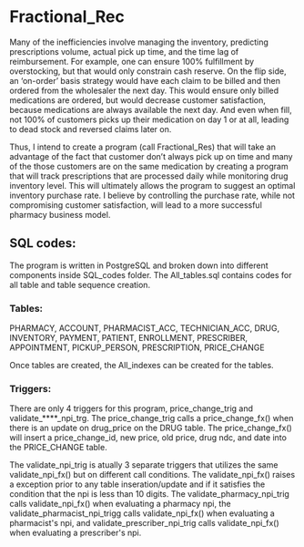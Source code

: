 # Fractional_Rec

Many of the inefficiencies involve managing the inventory, predicting prescriptions volume, actual pick up time, and the time lag of reimbursement. For example, one can ensure 100% fulfillment by overstocking, but that would only constrain cash reserve. On the flip side, an ‘on-order’ basis strategy would have each claim to be billed and then ordered from the wholesaler the next day. This would ensure only billed medications are ordered, but would  decrease customer satisfaction, because medications are always available the next day. And even when fill, not 100% of customers picks up their medication on day 1 or at all, leading to dead stock and reversed claims later on. 
 
Thus, I intend to create a program (call Fractional_Res) that will take an advantage of the fact that customer don’t always pick up on time and many of the those customers are on the same medication by creating a program that will track prescriptions that are processed daily while monitoring drug inventory level. This will ultimately allows the program to suggest an optimal inventory purchase rate. I believe by controlling the purchase rate, while not compromising customer satisfaction, will lead to a more successful pharmacy business model.

## SQL codes:
The program is written in PostgreSQL and broken down into different components inside SQL_codes folder. The All_tables.sql contains codes for all table and table sequence creation.

### Tables: 
PHARMACY, ACCOUNT, PHARMACIST_ACC, TECHNICIAN_ACC, DRUG, INVENTORY, PAYMENT, PATIENT, ENROLLMENT, PRESCRIBER, APPOINTMENT, PICKUP_PERSON, PRESCRIPTION, PRICE_CHANGE

Once tables are created, the All_indexes can be created for the tables.

### Triggers:
There are only 4 triggers for this program, price_change_trig and validate_****_npi_trg. The price_change_trig calls a price_change_fx() when there is an update on drug_price on the DRUG table. The price_change_fx() will insert a price_change_id, new price, old price, drug ndc, and date into the PRICE_CHANGE table. 

The validate_npi_trig is atually 3 separate triggers that utilizes the same validate_npi_fx() but on different call conditions. The validate_npi_fx() raises a exception prior to any table inseration/update and if it satisfies the condition that the npi is less than 10 digits. The validate_pharmacy_npi_trig calls validate_npi_fx() when evaluating a pharmacy npi, the validate_pharmacist_npi_trigg calls validate_npi_fx() when evaluating a pharmacist's npi, and validate_prescriber_npi_trig calls validate_npi_fx() when evaluating a prescriber's npi. 






 

